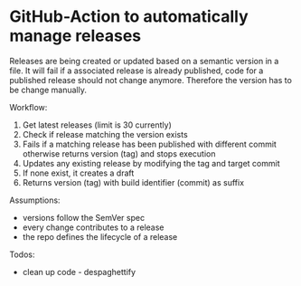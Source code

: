 # GitHub-Action to automatically manage releases

Releases are being created or updated based on a semantic version in a file.
It will fail if a associated release is already published, code for a published release should not change anymore. Therefore the version has to be change manually.

Workflow:

1. Get latest releases (limit is 30 currently)
2. Check if release matching the version exists
3. Fails if a matching release has been published with different commit otherwise returns version (tag) and stops execution
4. Updates any existing release by modifying the tag and target commit
5. If none exist, it creates a draft
6. Returns version (tag) with build identifier (commit) as suffix

Assumptions:

- versions follow the SemVer spec
- every change contributes to a release
- the repo defines the lifecycle of a release

Todos:

- clean up code - despaghettify
